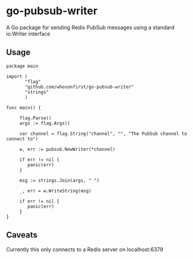 # go-pubsub-writer

A Go package for sending Redis PubSub messages using a standard io.Writer interface

## Usage

```
package main

import (
       "flag"
       "github.com/whosonfirst/go-pubsub-writer"
       "strings"
       )

func main() {

     flag.Parse()
     args := flag.Args()

     var channel = flag.String("channel", "", "The PubSub channel to connect to")

     w, err := pubsub.NewWriter(*channel)

     if err != nil {
     	panic(err)
     }

     msg := strings.Join(args, " ")

     _, err = w.WriteString(msg)

     if err != nil {
     	panic(err)
     }     
}
```

## Caveats

Currently this only connects to a Redis server on localhost:6379
